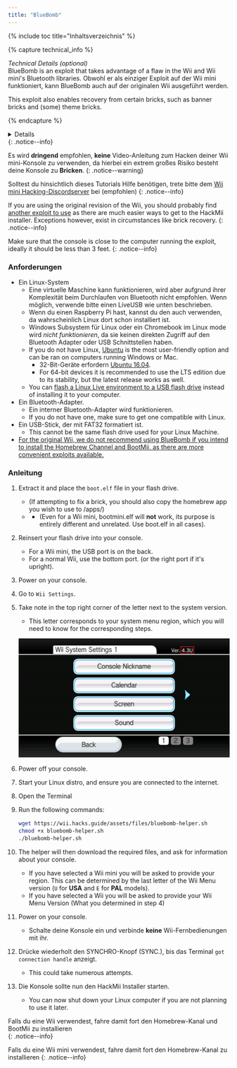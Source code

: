 ```yaml
---
title: "BlueBomb"
---
```


{% include toc title="Inhaltsverzeichnis" %}

{% capture technical_info %}
<summary><em>Technical Details (optional)</em></summary>
BlueBomb is an exploit that takes advantage of a flaw in the Wii and Wii mini's Bluetooth libraries. Obwohl er als einziger Exploit auf der Wii mini funktioniert, kann BlueBomb auch auf der originalen Wii ausgeführt werden.

This exploit also enables recovery from certain bricks, such as banner bricks and (some) theme bricks.

{% endcapture %}
<details>{{ technical_info | markdownify }}</details>
{: .notice--info}

Es wird **dringend** empfohlen, **keine** Video-Anleitung zum Hacken deiner Wii mini-Konsole zu verwenden, da hierbei ein extrem großes Risiko besteht deine Konsole zu **Bricken**.
{: .notice--warning}

Solltest du hinsichtlich dieses Tutorials Hilfe benötigen, trete bitte dem [Wii mini Hacking-Discordserver](https://discord.gg/6ryxnkS) bei (empfohlen)
{: .notice--info}

If you are using the original revision of the Wii, you should probably find [another exploit to use](get-started) as there are much easier ways to get to the HackMii installer. Exceptions however, exist in circumstances like brick recovery.
{: .notice--info}

Make sure that the console is close to the computer running the exploit, ideally it should be less than 3 feet.
{: .notice--info}

### Anforderungen

* Ein Linux-System
    * Eine virtuelle Maschine kann funktionieren, wird aber aufgrund ihrer Komplexität beim Durchlaufen von Bluetooth nicht empfohlen. Wenn möglich, verwende bitte einen LiveUSB wie unten beschrieben.
    * Wenn du einen Raspberry Pi hast, kannst du den auch verwenden, da wahrscheinlich Linux dort schon installiert ist.
    * Windows Subsystem für Linux oder ein Chromebook im Linux mode wird *nicht funktionieren*, da sie keinen direkten Zugriff auf den Bluetooth Adapter oder USB Schnittstellen haben.
    * If you do not have Linux, [Ubuntu](https://ubuntu.com/download/desktop) is the most user-friendly option and can be ran on computers running Windows or Mac.
        * 32-Bit-Geräte erfordern [Ubuntu 16.04](http://releases.ubuntu.com/16.04/).
        * For 64-bit devices it is recommended to use the LTS edition due to its stability, but the latest release works as well.
    * You can [flash a Linux Live environment to a USB flash drive](https://ubuntu.com/tutorials/tutorial-create-a-usb-stick-on-windows#1-overview) instead of installing it to your computer.
* Ein Bluetooth-Adapter.
    * Ein interner Bluetooth-Adapter wird funktionieren.
    * If you do not have one, make sure to get one compatible with Linux.
* Ein USB-Stick, der mit FAT32 formatiert ist.
    * This cannot be the same flash drive used for your Linux Machine.
* [For the original Wii, we do not recommend using BlueBomb if you intend to install the Homebrew Channel and BootMii, as there are more convenient exploits available.](https://bootmii.org/download/)

### Anleitung

1. Extract it and place the `boot.elf` file in your flash drive.
    + (If attempting to fix a brick, you should also copy the homebrew app you wish to use to /apps/)
    + - (Even for a Wii mini, bootmini.elf will **not** work, its purpose is entirely different and unrelated. Use boot.elf in all cases).
1. Reinsert your flash drive into your console.
    + For a Wii mini, the USB port is on the back.
    + For a normal Wii, use the bottom port. (or the right port if it's upright).
1. Power on your console.
1. Go to `Wii Settings`.
1. Take note in the top right corner of the letter next to the system version.
    + This letter corresponds to your system menu region, which you will need to know for the corresponding steps.

    ![](/images/wii/SystemMenuVersion.png)

1. Power off your console.
1. Start your Linux distro, and ensure you are connected to the internet.
1. Open the Terminal
1. Run the following commands:

    ```bash
    wget https://wii.hacks.guide/assets/files/bluebomb-helper.sh
    chmod +x bluebomb-helper.sh
    ./bluebomb-helper.sh
    ```

1. The helper will then download the required files, and ask for information about your console.
    + If you have selected a Wii mini you will be asked to provide your region. This can be determined by the last letter of the Wii Menu version (`U` for **USA** and `E` for **PAL** models).
    + If you have selected a Wii you will be asked to provide your Wii Menu Version (What you determined in step 4)
1. Power on your console.
    + Schalte deine Konsole ein und verbinde **keine** Wii-Fernbedienungen mit ihr.
1. Drücke wiederholt den SYNCHRO-Knopf (SYNC.), bis das Terminal `got connection handle` anzeigt.
    + This could take numerous attempts.
1. Die Konsole sollte nun den HackMii Installer starten.
    + You can now shut down your Linux computer if you are not planning to use it later.

Falls du eine Wii verwendest, fahre damit fort den Homebrew-Kanal und BootMii zu installieren<br>
{: .notice--info}

Falls du eine Wii mini verwendest, fahre damit fort den Homebrew-Kanal zu installieren
{: .notice--info}
